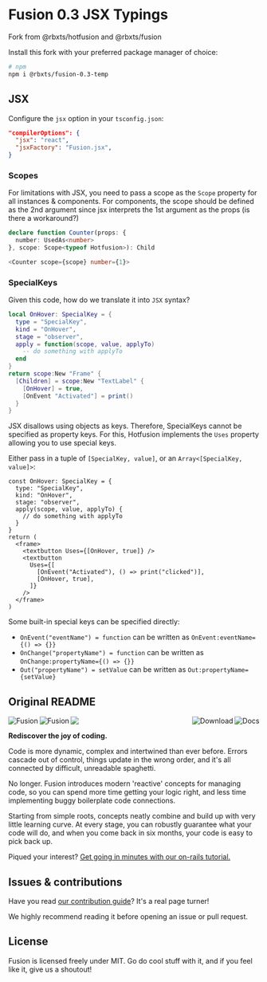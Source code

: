# Fusion 0.3 JSX Typings  

Fork from @rbxts/hotfusion and @rbxts/fusion

Install this fork with your preferred package manager of choice:

```bash
# npm
npm i @rbxts/fusion-0.3-temp
```

## JSX

Configure the `jsx` option in your `tsconfig.json`:

```json
"compilerOptions": {
  "jsx": "react",
  "jsxFactory": "Fusion.jsx",
}
```

### Scopes

For limitations with JSX, you need to pass a scope as the `Scope` property for
all instances & components. 
For components, the scope should be defined as the 2nd argument since jsx interprets the 1st argument as the props (is there a workaround?)

```ts
declare function Counter(props: {
  number: UsedAs<number>
}, scope: Scope<typeof Hotfusion>): Child

<Counter scope={scope} number={1}>
```

### SpecialKeys

Given this code, how do we translate it into `JSX` syntax?

```lua
local OnHover: SpecialKey = {
  type = "SpecialKey",
  kind = "OnHover",
  stage = "observer",
  apply = function(scope, value, applyTo)
    -- do something with applyTo
  end
}
return scope:New "Frame" {
  [Children] = scope:New "TextLabel" {
    [OnHover] = true,
    [OnEvent "Activated"] = print()
  }
}
```

JSX disallows using objects as keys. Therefore, SpecialKeys cannot be specified
as property keys. For this, Hotfusion implements the `Uses` property allowing
you to use special keys.

Either pass in a tuple of `[SpecialKey, value]`, or an `Array<[SpecialKey,
value]>`:

```tsx
const OnHover: SpecialKey = {
  type: "SpecialKey",
  kind: "OnHover",
  stage: "observer",
  apply(scope, value, applyTo) {
    // do something with applyTo
  }
}
return (
  <frame>
    <textbutton Uses={[OnHover, true]} />
    <textbutton
      Uses={[
        [OnEvent("Activated"), () => print("clicked")],
        [OnHover, true],
      ]}
    />
  </frame>
)
```

Some built-in special keys can be specified directly:

- `OnEvent("eventName") = function` can be written as `OnEvent:eventName={() =>
  {}}`
- `OnChange("propertyName") = function` can be written as
  `OnChange:propertyName={() => {}}`
- `Out("propertyName") = setValue` can be written as `Out:propertyName={setValue}`

## Original README

<img align="left" src="./gh-assets/logo-dark-theme.svg#gh-dark-mode-only" alt="Fusion"><img align="left" src="./gh-assets/logo-light-theme.svg#gh-light-mode-only" alt="Fusion"><a href="https://elttob.uk/Fusion/latest"><img align="right" src="./gh-assets/link-docs.svg" alt="Docs"></a><a href="https://github.com/Elttob/Fusion/releases"><img align="right" src="./gh-assets/link-download.svg" alt="Download"></a><img src="./gh-assets/clearfloat.svg">

**Rediscover the joy of coding.**

Code is more dynamic, complex and intertwined than ever before. Errors cascade
out of control, things update in the wrong order, and it's all connected by
difficult, unreadable spaghetti.

No longer. Fusion introduces modern 'reactive' concepts for managing code, so
you can spend more time getting your logic right, and less time implementing
buggy boilerplate code connections.

Starting from simple roots, concepts neatly combine and build up with very little
learning curve. At every stage, you can robustly guarantee what your code will
do, and when you come back in six months, your code is easy to pick back up.

Piqued your interest? [Get going in minutes with our on-rails tutorial.](https://elttob.uk/Fusion/latest/tutorials)

## Issues & contributions

Have you read [our contribution guide](/CONTRIBUTING.md)? It's a real page turner!

We highly recommend reading it before opening an issue or pull request.

## License

Fusion is licensed freely under MIT. Go do cool stuff with it, and if you feel
like it, give us a shoutout!
